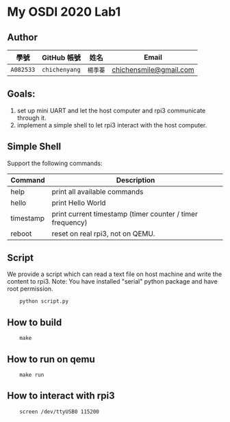 # My OSDI 2020 Lab1

## Author

| 學號 | GitHub 帳號 | 姓名 | Email |
| --- | ----------- | --- | --- |
|`A082533`| `chichenyang` | `楊季蓁` | chichensmile@gmail.com |

## Goals:
1.  set up mini UART and let the host computer and rpi3 communicate through it.
2.  implement a simple shell to let rpi3 interact with the host computer. 

## Simple Shell
Support the following commands:

| Command | Description|
|---------|------------|
|help|print all available commands|
|hello|print Hello World|
|timestamp|print current timestamp (timer counter / timer frequency)|
|reboot| reset on real rpi3, not on QEMU.|

## Script
We provide a script which can read a text file on host machine and write the content to rpi3.
Note: You have installed "serial" python package and have root permission. 
```
    python script.py
```

## How to build
```
    make
```

## How to run on qemu
```
    make run
```

## How to interact with rpi3
```
    screen /dev/ttyUSB0 115200
```

